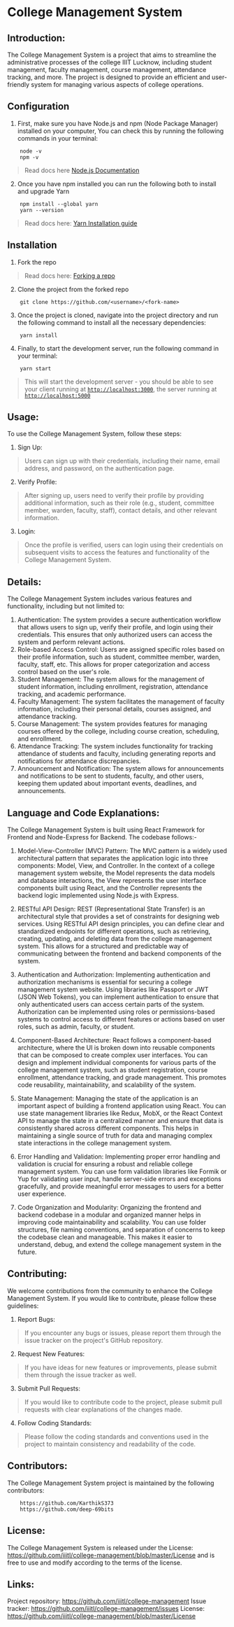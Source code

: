 # College Management System


## Introduction:
The College Management System is a project that aims to streamline the administrative processes of the college IIIT Lucknow, including student management, faculty management, course management, attendance tracking, and more. The project is designed to provide an efficient and user-friendly system for managing various aspects of college operations.


## Configuration

1. First, make sure you have Node.js and npm (Node Package Manager) installed on your computer, You can check this by running the following commands in your terminal:

```
    node -v
    npm -v
```

> Read docs here [Node.js Documentation](https://nodejs.org/en/docs/)

2. Once you have npm installed you can run the following both to install and upgrade Yarn

```
    npm install --global yarn
    yarn --version
```

> Read docs here: [Yarn Installation guide](https://classic.yarnpkg.com/lang/en/docs/install)

## Installation

1. Fork the repo

> Read docs here: [Forking a repo](https://docs.github.com/en/get-started/quickstart/fork-a-repo)

2. Clone the project from the forked repo

```
    git clone https://github.com/<username>/<fork-name>
```

3. Once the project is cloned, navigate into the project directory and run the following command to install all the necessary dependencies:

```
    yarn install
```

4. Finally, to start the development server, run the following command in your terminal:

```
    yarn start
```

> This will start the development server - you should be able to see your client running at [`http://localhost:3000`](http://localhost:3000), the server running at [`http://localhost:5000`](http://localhost:5000)


## Usage:
To use the College Management System, follow these steps:

1. Sign Up: 
>Users can sign up with their credentials, including their name, email address, and password, on the authentication page.
2. Verify Profile: 
>After signing up, users need to verify their profile by providing additional information, such as their role (e.g., student, committee member, warden, faculty, staff), contact details, and other relevant information.
3. Login: 
>Once the profile is verified, users can login using their credentials on subsequent visits to access the features and functionality of the College Management System.




## Details:
The College Management System includes various features and functionality, including but not limited to:

1. Authentication: 
The system provides a secure authentication workflow that allows users to sign up, verify their profile, and login using their credentials. This ensures that only authorized users can access the system and perform relevant actions.
2. Role-based Access Control: 
Users are assigned specific roles based on their profile information, such as student, committee member, warden, faculty, staff, etc. This allows for proper categorization and access control based on the user's role.
3. Student Management: 
The system allows for the management of student information, including enrollment, registration, attendance tracking, and academic performance.
4. Faculty Management: 
The system facilitates the management of faculty information, including their personal details, courses assigned, and attendance tracking.
5. Course Management: 
The system provides features for managing courses offered by the college, including course creation, scheduling, and enrollment.
6. Attendance Tracking: 
The system includes functionality for tracking attendance of students and faculty, including generating reports and notifications for attendance discrepancies.
7. Announcement and Notification: 
The system allows for announcements and notifications to be sent to students, faculty, and other users, keeping them updated about important events, deadlines, and announcements.




## Language and Code Explanations:
The College Management System is built using React Framework for Frontend and Node-Express for Backend. The codebase follows:-

1. Model-View-Controller (MVC) Pattern:
 The MVC pattern is a widely used architectural pattern that separates the application logic into three components: Model, View, and Controller.
 In the context of a college management system website, the Model represents the data models and database interactions, the View represents the user interface components built using React, and the Controller represents the backend logic implemented using Node.js with Express.

2. RESTful API Design:
 REST (Representational State Transfer) is an architectural style that provides a set of constraints for designing web services.
 Using RESTful API design principles, you can define clear and standardized endpoints for different operations, such as retrieving, creating, updating, and deleting data from the college management system.
 This allows for a structured and predictable way of communicating between the frontend and backend components of the system.

3. Authentication and Authorization:
 Implementing authentication and authorization mechanisms is essential for securing a college management system website.
 Using libraries like Passport or JWT (JSON Web Tokens), you can implement authentication to ensure that only authenticated users can access certain parts of the system.
 Authorization can be implemented using roles or permissions-based systems to control access to different features or actions based on user roles, such as admin, faculty, or student.

4. Component-Based Architecture:
 React follows a component-based architecture, where the UI is broken down into reusable components that can be composed to create complex user interfaces.
 You can design and implement individual components for various parts of the college management system, such as student registration, course enrollment, attendance tracking, and grade management.
 This promotes code reusability, maintainability, and scalability of the system.

5. State Management:
 Managing the state of the application is an important aspect of building a frontend application using React.
 You can use state management libraries like Redux, MobX, or the React Context API to manage the state in a centralized manner and ensure that data is consistently shared across different components.
 This helps in maintaining a single source of truth for data and managing complex state interactions in the college management system.

6. Error Handling and Validation:
 Implementing proper error handling and validation is crucial for ensuring a robust and reliable college management system.
 You can use form validation libraries like Formik or Yup for validating user input, handle server-side errors and exceptions gracefully, and provide meaningful error messages to users for a better user experience.

7. Code Organization and Modularity:
 Organizing the frontend and backend codebase in a modular and organized manner helps in improving code maintainability and scalability.
 You can use folder structures, file naming conventions, and separation of concerns to keep the codebase clean and manageable.
 This makes it easier to understand, debug, and extend the college management system in the future.




## Contributing:
We welcome contributions from the community to enhance the College Management System. If you would like to contribute, please follow these guidelines:

1. Report Bugs: 
>If you encounter any bugs or issues, please report them through the issue tracker on the project's GitHub repository.

2. Request New Features: 
>If you have ideas for new features or improvements, please submit them through the issue tracker as well.

3. Submit Pull Requests: 
>If you would like to contribute code to the project, please submit pull requests with clear explanations of the changes made.

4. Follow Coding Standards: 
>Please follow the coding standards and conventions used in the project to maintain consistency and readability of the code.




## Contributors:
The College Management System project is maintained by the following contributors:
```
    https://github.com/KarthikS373
    https://github.com/deep-69bits
```



## License:
The College Management System is released under the License: https://github.com/iiitl/college-management/blob/master/License and is free to use and modify according to the terms of the license.




## Links:
Project repository: https://github.com/iiitl/college-management
Issue tracker: https://github.com/iiitl/college-management/issues
License: https://github.com/iiitl/college-management/blob/master/License


